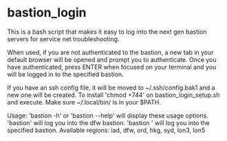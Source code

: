 # bastion_login
This is a bash script that makes it easy to log into the next gen bastion servers for service net troubleshooting.

When used, if you are not authenticated to the bastion, a new tab in your default browser will be opened and prompt you to authenticate. Once you have authenticated, press ENTER when focused on your terminal and you will be logged in to the specified bastion. 

If you have an ssh config file, it will be moved to ~/.ssh/config.bak1 and a new one will be created.
To install 'chmod +744' on bastion_login_setup.sh and execute. 
Make sure ~/.local/bin/ is in your $PATH. 

Usage: 
'bastion -h' or 'bastion --help' will display these usage options.
'bastion' will log you into the dfw bastion. 
'bastion <region>' will log you into the specified bastion. 
Available regions: 
iad, dfw, ord, hkg, syd, lon3, lon5
